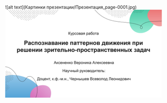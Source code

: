 <!-- # handwriting_analysis[Презентация.pdf](Презентация.pdf) -->

<!-- <h1 align="center">Hi there, I'm <a href="https://daniilshat.ru/" target="_blank">Daniil</a> 
<img src="https://github.com/blackcater/blackcater/raw/main/images/Hi.gif" height="32"/></h1>
<h3 align="center">Computer science student, IT news writer from Russia 🇷🇺</h3> -->

<!-- <embed src="Презентация.pdf" type="application/pdf" width="100%" height="800px"/> -->

<!--  ![](Картинки презентации/Презентация_page-0001.jpg) -->
![alt text](Картинки презентации/Презентация_page-0001.jpg)
<a href="Картинки презентации/Презентация_page-0001.jpg" />
<img src="Картинки презентации/Презентация_page-0001.jpg" />
